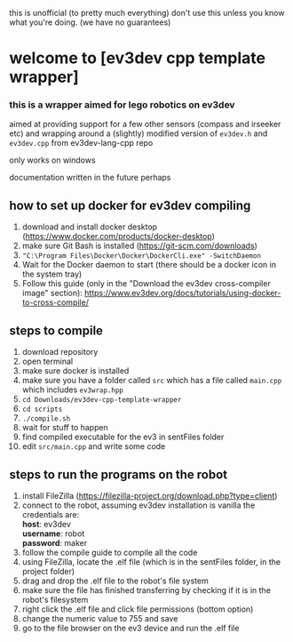 this is unofficial (to pretty much everything) don't use this unless you know what you're doing. (we have no guarantees) 
# welcome to [ev3dev cpp template wrapper]
### this is a wrapper aimed for lego robotics on ev3dev

aimed at providing support for a few other sensors (compass and irseeker etc) and wrapping around a (slightly) modified version of `ev3dev.h` and `ev3dev.cpp` from ev3dev-lang-cpp repo

only works on windows

documentation written in the future perhaps

## how to set up docker for ev3dev compiling
1. download and install docker desktop (https://www.docker.com/products/docker-desktop)
2. make sure Git Bash is installed (https://git-scm.com/downloads)
3. `"C:\Program Files\Docker\Docker\DockerCli.exe" -SwitchDaemon`
4. Wait for the Docker daemon to start (there should be a docker icon in the system tray)
5. Follow this guide (only in the "Download the ev3dev cross-compiler image" section): https://www.ev3dev.org/docs/tutorials/using-docker-to-cross-compile/

## steps to compile
1. download repository
2. open terminal
3. make sure docker is installed
4. make sure you have a folder called `src` which has a file called `main.cpp` which includes `ev3wrap.hpp`
5. `cd Downloads/ev3dev-cpp-template-wrapper`
6. `cd scripts`
7. `./compile.sh`
8. wait for stuff to happen
9. find compiled executable for the ev3 in sentFiles folder
10. edit `src/main.cpp` and write some code

## steps to run the programs on the robot
1. install FileZilla (https://filezilla-project.org/download.php?type=client)
2. connect to the robot, assuming ev3dev installation is vanilla the credentials are: <br />
**host**: ev3dev <br />
**username**: robot <br/>
**password**: maker <br/>
3. follow the compile guide to compile all the code 
4. using FileZilla, locate the .elf file (which is in the sentFiles folder, in the project folder)
5. drag and drop the .elf file to the robot's file system
6. make sure the file has finished transferring by checking if it is in the robot's filesystem
7. right click the .elf file and click file permissions (bottom option)
8. change the numeric value to 755 and save
9. go to the file browser on the ev3 device and run the .elf file
